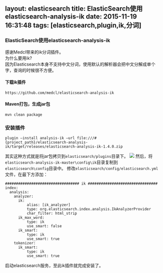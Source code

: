 layout: elasticsearch
title: ElasticSearch使用elasticsearch-analysis-ik
date: 2015-11-19 16:31:48
tags: [elasticsearch,plugin,ik,分词]
---
### ElasticSearch使用elasticsearch-analysis-ik
感谢Medcl带来的ik分词插件。</br>
为什么要用ik?</br>
因为Elasticsearch本身不支持中文分词，使用默认的解析器会把中文分解成单个字，查询的时候很不方便。
<!--more-->
#### 下载ik插件
```
https://github.com/medcl/elasticsearch-analysis-ik
```
#### Maven打包，生成jar包
```
mvn clean package
```
### 安装插件
```
plugin —install analysis-ik —url file:///#{project_path}/elasticsearch-analysis-ik/target/releases/elasticsearch-analysis-ik-1.4.0.zip
```
其实这种方式就是将jar包拷贝到`elasticsearch/plugins`目录下。
<img src="ik01.png" />
然后，将`elasticsearch-analysis-ik-master\config\ik`目录复制到`elasticsearch\config`目录中。
修改`elasticsearch/config/elasticsearch.yml`文件，在最下方添加：
```
################################## ik ################################
index:
  analysis:
    analyzer:
      ik:
          alias: [ik_analyzer]
          type: org.elasticsearch.index.analysis.IkAnalyzerProvider
          char_filter: html_strip
      ik_max_word:
          type: ik
          use_smart: false
      ik_smart:
          type: ik
          use_smart: true
    tokenizer:
      ik_smart:
          type: ik
          use_smart: true
```
启动elasticsearch服务，至此ik插件就完成安装了。

